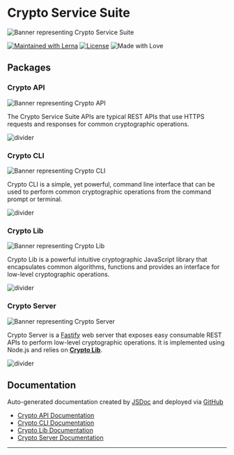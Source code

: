 # Crypto Service Suite

![Banner representing Crypto Service Suite][crypto service suite]

[![Maintained with Lerna](https://img.shields.io/badge/maintained%20with-lerna-blue?style=for-the-badge)](https://lerna.js.org/)
[![License](https://img.shields.io/badge/License-MIT-green.svg?style=for-the-badge&logo=)](https://opensource.org/licenses/MIT)
![Made with Love](https://raw.githubusercontent.com/sebastienrousseau/crypto-service/master/assets/made-with-love.svg)

## Packages

### Crypto API

![Banner representing Crypto API][crypto api]

The Crypto Service Suite APIs are typical REST APIs that use HTTPS requests and responses for common cryptographic operations.

![divider][divider]

### Crypto CLI

![Banner representing Crypto CLI][crypto cli]

Crypto CLI is a simple, yet powerful, command line interface that can be used to
perform common cryptographic operations from the command prompt or terminal.

![divider][divider]

### Crypto Lib

![Banner representing Crypto Lib][crypto lib]

Crypto Lib is a powerful intuitive cryptographic JavaScript library that
encapsulates common algorithms, functions and provides an interface for
low-level cryptographic operations.

![divider][divider]

### Crypto Server

![Banner representing Crypto Server][crypto server]

Crypto Server is a [Fastify](https://www.fastify.io) web server that exposes
easy consumable REST APIs to perform low-level cryptographic operations. It is
implemented using Node.js and relies on [**Crypto Lib**](https://github.com/sebastienrousseau/crypto-service/tree/main/packages/crypto-lib).

![divider][divider]

## Documentation

Auto-generated documentation created by [JSDoc](https://github.com/jsdoc/jsdoc)
and deployed via [GitHub](https://github.com)

- [Crypto API Documentation]()
- [Crypto CLI Documentation]()
- [Crypto Lib Documentation]()
- [Crypto Server Documentation]()

***

[divider]: https://raw.githubusercontent.com/sebastienrousseau/crypto-service/master/assets/divider.svg "divider"

[crypto service suite]: https://raw.githubusercontent.com/sebastienrousseau/crypto-service/master/assets/crypto-service-logo.svg "crypto service suite"

[crypto api]: https://raw.githubusercontent.com/sebastienrousseau/crypto-service/master/assets/crypto-api-small.svg "crypto api"

[crypto cli]: https://raw.githubusercontent.com/sebastienrousseau/crypto-service/master/assets/crypto-cli-small.svg "crypto cli"

[crypto lib]: https://raw.githubusercontent.com/sebastienrousseau/crypto-service/master/assets/crypto-lib-small.svg "crypto lib"

[crypto server]: https://raw.githubusercontent.com/sebastienrousseau/crypto-service/master/assets/crypto-server-small.svg "crypto server"
